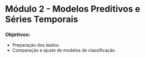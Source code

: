 <h1>Módulo 2 - Modelos Preditivos e Séries Temporais</h1>

<h3>Objetivos:</h3>

<ul>
  <li>Preparação dos dados.</li>
  <li>Comparação e ajuste de modelos de classificação.</il>
 </ul>
